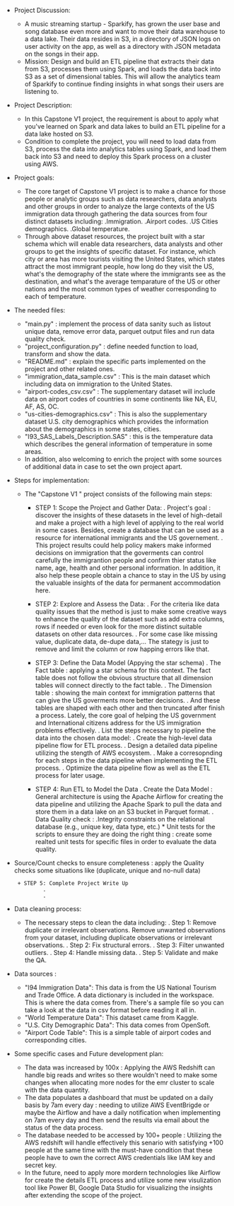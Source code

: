 - Project Discussion:
    + A music streaming startup - Sparkify, has grown the user base and song database even more and want to move their data warehouse to a data lake. Their data resides in S3, in a directory of JSON logs on user activity on the app, as well as a directory with JSON metadata on the songs in their app.
    + Mission:  Design and build an ETL pipeline that extracts their data from S3, processes them using Spark, and loads the data back into S3 as a set of dimensional tables. This will allow the analytics team of Sparkify to continue finding insights in what songs their users are listening to.
    
- Project Description:
    + In this Capstone V1 project, the requirement is about to apply what you've learned on Spark and data lakes to build an ETL pipeline for a data lake hosted on S3. 
    + Condition to complete the project, you will need to load data from S3, process the data into analytics tables using Spark, and load them back into S3 and need to deploy this Spark process on a cluster using AWS.

- Project goals:
    + The core target of Capstone V1 project is to make a chance for those people or analytic groups such as data researchers, data analysts and other groups in order to analyze the large contexts of the US immigration data through gathering the data sources from four distinct datasets including:
    .Immigration.
    .Airport codes.
    .US Cities demographics. 
    .Global temperature. 
    + Through above dataset resources, the project built with a star schema which will enable data researchers, data analysts and other groups to get the insights of specific dataset. For instance, which city or area has more tourists visiting the United States, which states attract the most immigrant people, how long do they visit the US, what's the demography of the state where the immigrants see as the destination, and what's the average temparature of the US or other nations and the most common types of weather corresponding to each of temperature.

- The needed files:
    + "main.py" : implement the process of data sanity such as listout unique data, remove error data, parquet output files and run data quality check.
    + "project_configuration.py" : define needed function to load, transform and show the data.
    + "README.md" : explain the specific parts implemented on the project and other related ones.
    + "immigration_data_sample.csv" : This is the main dataset which including data on immigration to the United States.
    + "airport-codes_csv.csv" : The supplementary dataset will include data on airport codes of countries in some continents like NA, EU, AF, AS, OC.
    + "us-cities-demographics.csv" : This is also the supplementary dataset U.S. city demographics which provides the information about the demographics in some states, cities.
    + "I93_SAS_Labels_Description.SAS" : this is the temperature data which describes the general information of temperature in some areas.  
    + In addition, also welcoming to enrich the project with some sources of additional data in case to set the own project apart.

* Steps for implementation: 
    - The "Capstone V1 " project consists of the following main steps:
        + STEP 1: Scope the Project and Gather Data:
                . Project's goal : discover the insights of these datasets in the level of high-detail and make a project with a high level of applying to the real world in some cases. Besides, create a database that can be used as a resource for international immigrants and the US governement. 
                . This project results could help policy makers make informed decisions on immigration that the goverments can control carefully the immigrantion people and confirm thier status like name, age, health and other personal information. In addition, it also help these people obtain a chance to stay in the US by using the valuable insights of the data for permanent accommodation here.
                
        + STEP 2: Explore and Assess the Data:
                . For the criteria like data quality issues that the method is just to make some creative ways to enhance the quality of the dataset such as add extra columns, rows if needed or even look for the more distinct suitable datasets on other data resources.
                . For some case like missing value, duplicate data, de-dupe data,... The stategy is just to remove and limit the column or row happing errors like that. 
                
        + STEP 3: Define the Data Model (Appying the star schema)
                . The Fact table : applying a star schema for this context. The fact table does not follow the obvious structure that all dimension tables will connect directly to the fact table. 
                . The Dimension table : showing the main context for immigration patterns that can give the US goverments more better decisions. 
                . And these tables are shaped with each other and then truncated after finish a process. Lately, the core goal of helping the US government and International citizens address for the US immigration problems effectively.
                . List the steps necessary to pipeline the data into the chosen data model: 
                    . Create the high-level data pipeline flow for ETL process.
                    . Design a detailed data pipeline utilizing the stength of AWS ecosystem.
                    . Make a corresopnding for each steps in the data pipeline when implementing the ETL process.
                    . Optimize the data pipeline flow as well as the ETL process for later usage.
    
        + STEP 4: Run ETL to Model the Data
                . Create the Data Model : General architecture is using the Apache Airflow for creating the data pipeline and utilizing the Apache Spark to pull the data and store them in a data lake on an S3 bucket in Parquet format.
                . Data Quality check : 
                    .Integrity constraints on the relational database (e.g., unique key, data type, etc.)
                    * Unit tests for the scripts to ensure they are doing the right thing : create some realted unit tests for specific files in order to evaluate the data quality.  
 * Source/Count checks to ensure completeness : apply the Quality checks some situations like (duplicate, unique and no-null data) 
                
        + STEP 5: Complete Project Write Up
                .
                .
        
- Data cleaning process:
    + The necessary steps to clean the data including:
        . Step 1: Remove duplicate or irrelevant observations. Remove unwanted observations from your dataset, including duplicate observations or irrelevant observations. 
        . Step 2: Fix structural errors. 
        . Step 3: Filter unwanted outliers. 
        . Step 4: Handle missing data. 
        . Step 5: Validate and make the QA.

- Data sources : 
    + "I94 Immigration Data": This data is from the US National Tourism and Trade Office. A data dictionary is included in the workspace. This is where the data comes from. There's a sample file so you can take a look at the data in csv format before reading it all in.
    + "World Temperature Data": This dataset came from Kaggle. 
    + "U.S. City Demographic Data": This data comes from OpenSoft. 
    + "Airport Code Table": This is a simple table of airport codes and corresponding cities.

- Some specific cases and Future development plan:
    + The data was increased by 100x : Applying the AWS Redshift can handle big reads and writes so there wouldn't need to make some changes when allocating more nodes for the emr cluster to scale with the data quantity.
    + The data populates a dashboard that must be updated on a daily basis by 7am every day : needing to utilize AWS EventBrigde or maybe the Airflow and have a daily notification when implementing on 7am every day and then send the results via email about the status of the data process.
    + The database needed to be accessed by 100+ people : Utilizing the AWS redshift will handle effectively this senario with satisfying +100 people at the same time with the must-have condition that these people have to own the correct AWS credentials like IAM key and secret key.
    + In the future, need to apply more mordern technologies like Airflow for create the details ETL process and utilize some new visulization tool like Power BI, Google Data Studio for visualizing the insights after extending the scope of the project.